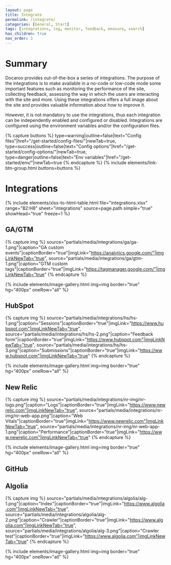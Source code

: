 ```yaml
---
layout: page
title: Integrate
permalink: /integrate/
categories: [General, Start]
tags: [integrations, log, monitor, feedback, measure, search]
has_children: true
nav_order: 3
---
```


# Summary
Docaroo provides out-of-the-box a series of integrations. The purpose of the integrations is to make available in a no-code or low-code mode some important features such as monitoring the performance of the site, collecting feedback, assessing the way in which the users are interacting with the site and more. Using these integrations offers a full image about the site and provides valuable information about how to improve it.

However, it is not mandatory to use the integrations, thus each integration can be independently enabled and configured or disabled. Integrations are configured using the environment variables and/or the configuration files.

{% capture buttons %}
    type=warning|outline=false|text="Config files"|href="/get-started/config-files/"|newTab=true,
    type=success|outline=false|text="Config options"|href="/get-started/config-options/"|newTab=true,
    type=danger|outline=false|text="Env variables"|href="/get-started/env/"|newTab=true
{% endcapture %}
{% include elements/link-btn-group.html buttons=buttons %}

# Integrations

{% include elements/xlsx-to-html-table.html 
    file="integrations.xlsx" 
    range="B2:H8" 
    sheet="integrations"
    source=page.path
    simple="true"
    showHead="true"
    freeze=1
%}

## GA/GTM

{% capture img %}
    source="partials/media/integrations/ga/ga-1.png"|caption="GA custom events"|captionBorder="true"|imgLink="https://analytics.google.com/"|imgLinkNewTab="true",
    source="partials/media/integrations/ga/gtm-1.png"|caption="GTM custom tags"|captionBorder="true"|imgLink="https://tagmanager.google.com/"|imgLinkNewTab="true"
{% endcapture %}

{% include elements/image-gallery.html 
  img=img 
  border="true" 
  hg="400px"
  oneRow="all" 
%}

## HubSpot

{% capture img %}
    source="partials/media/integrations/hs/hs-1.png"|caption="Sessions"|captionBorder="true"|imgLink="https://www.hubspot.com"|imgLinkNewTab="true",
    source="partials/media/integrations/hs/hs-2.png"|caption="Feedback form"|captionBorder="true"|imgLink="https://www.hubspot.com"|imgLinkNewTab="true",
    source="partials/media/integrations/hs/hs-3.png"|caption="Submissions"|captionBorder="true"|imgLink="https://www.hubspot.com"|imgLinkNewTab="true"
{% endcapture %}

{% include elements/image-gallery.html 
  img=img 
  border="true" 
  hg="400px"
  oneRow="all" 
%}

## New Relic

{% capture img %}
    source="partials/media/integrations/nr-img/nr-logs.png"|caption="Logs"|captionBorder="true"|imgLink="https://www.newrelic.com"|imgLinkNewTab="true",
    source="partials/media/integrations/nr-img/nr-web-app.png"|caption="Web Vitals"|captionBorder="true"|imgLink="https://www.newrelic.com"|imgLinkNewTab="true",
    source="partials/media/integrations/nr-img/nr-web-app-1.png"|caption="Performance"|captionBorder="true"|imgLink="https://www.newrelic.com"|imgLinkNewTab="true"
{% endcapture %}

{% include elements/image-gallery.html 
  img=img 
  border="true" 
  hg="400px"
  oneRow="all" 
%}

## GitHub

## Algolia

{% capture img %}
    source="partials/media/integrations/algolia/alg-1.png"|caption="Index"|captionBorder="true"|imgLink="https://www.algolia.com"|imgLinkNewTab="true",
    source="partials/media/integrations/algolia/alg-2.png"|caption="Crawler"|captionBorder="true"|imgLink="https://www.algolia.com"|imgLinkNewTab="true",
    source="partials/media/integrations/algolia/alg-3.png"|caption="Crawler test"|captionBorder="true"|imgLink="https://www.algolia.com"|imgLinkNewTab="true"
{% endcapture %}

{% include elements/image-gallery.html 
  img=img 
  border="true" 
  hg="400px"
  oneRow="all" 
%}
